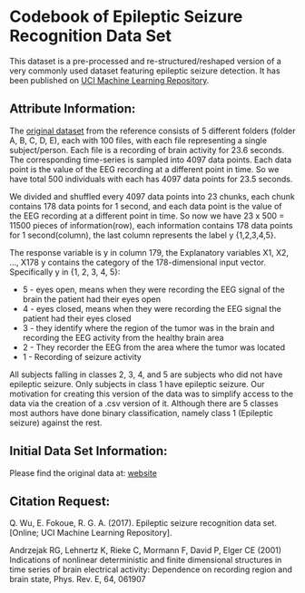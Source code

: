 # Codebook of Epileptic Seizure Recognition Data Set
This dataset is a pre-processed and re-structured/reshaped version of a very commonly used dataset featuring epileptic seizure detection. It has been published on [UCI Machine Learning Repository](https://archive.ics.uci.edu/ml/datasets/Epileptic+Seizure+Recognition).

## Attribute Information:
The [original dataset](http://epileptologie-bonn.de/cms/front_content.php?idcat=193&lang=3&changelang=3) from the reference consists of 5 different folders (folder A, B, C, D, E), each with 100 files, with each file representing a single subject/person. Each file is a recording of brain activity for 23.6 seconds. The corresponding time-series is sampled into 4097 data points. Each data point is the value of the EEG recording at a different point in time. So we have total 500 individuals with each has 4097 data points for 23.5 seconds.

We divided and shuffled every 4097 data points into 23 chunks, each chunk contains 178 data points for 1 second, and each data point is the value of the EEG recording at a different point in time. So now we have 23 x 500 = 11500 pieces of information(row), each information contains 178 data points for 1 second(column), the last column represents the label y {1,2,3,4,5}. 

The response variable is y in column 179, the Explanatory variables X1, X2, ..., X178 
y contains the category of the 178-dimensional input vector. Specifically y in {1, 2, 3, 4, 5}: 
* 5 - eyes open, means when they were recording the EEG signal of the brain the patient had their eyes open 
* 4 - eyes closed, means when they were recording the EEG signal the patient had their eyes closed 
* 3 - they identify where the region of the tumor was in the brain and recording the EEG activity from the healthy brain area 
* 2 - They recorder the EEG from the area where the tumor was located 
* 1 - Recording of seizure activity 

All subjects falling in classes 2, 3, 4, and 5 are subjects who did not have epileptic seizure. Only subjects in class 1 have epileptic seizure. Our motivation for creating this version of the data was to simplify access to the data via the creation of a .csv version of it. Although there are 5 classes most authors have done binary classification, namely class 1 (Epileptic seizure) against the rest.



## Initial Data Set Information:
Please find the original data at: [website](http://epileptologie-bonn.de/cms/front_content.php?idcat=193&lang=3&changelang=3)


## Citation Request:
Q. Wu, E. Fokoue, R. G. A. (2017). Epileptic seizure recognition data set. [Online; UCI Machine Learning Repository].

Andrzejak RG, Lehnertz K, Rieke C, Mormann F, David P, Elger CE (2001) Indications of nonlinear deterministic and finite dimensional structures in time series of brain electrical activity: Dependence on recording region and brain state, Phys. Rev. E, 64, 061907



